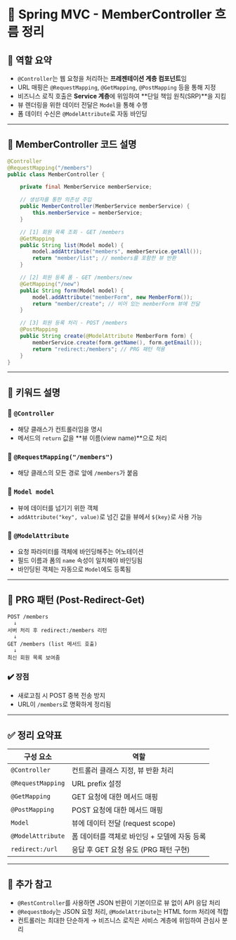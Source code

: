 # 📘 Spring MVC - MemberController 흐름 정리

## 🎯 역할 요약

- `@Controller`는 웹 요청을 처리하는 **프레젠테이션 계층 컴포넌트**임
- URL 매핑은 `@RequestMapping`, `@GetMapping`, `@PostMapping` 등을 통해 지정
- 비즈니스 로직 호출은 **Service 계층**에 위임하여 **단일 책임 원칙(SRP)**을 지킴
- 뷰 렌더링을 위한 데이터 전달은 `Model`을 통해 수행
- 폼 데이터 수신은 `@ModelAttribute`로 자동 바인딩

---

## 🔧 MemberController 코드 설명

```java
@Controller
@RequestMapping("/members")
public class MemberController {

    private final MemberService memberService;

    // 생성자를 통한 의존성 주입
    public MemberController(MemberService memberService) {
        this.memberService = memberService;
    }

    // [1] 회원 목록 조회 - GET /members
    @GetMapping
    public String list(Model model) {
        model.addAttribute("members", memberService.getAll());
        return "member/list"; // members를 포함한 뷰 반환
    }

    // [2] 회원 등록 폼 - GET /members/new
    @GetMapping("/new")
    public String form(Model model) {
        model.addAttribute("memberForm", new MemberForm());
        return "member/create"; // 비어 있는 memberForm 뷰에 전달
    }

    // [3] 회원 등록 처리 - POST /members
    @PostMapping
    public String create(@ModelAttribute MemberForm form) {
        memberService.create(form.getName(), form.getEmail());
        return "redirect:/members"; // PRG 패턴 적용
    }
}
```

---

## 🧠 키워드 설명

### 🔹 `@Controller`
- 해당 클래스가 컨트롤러임을 명시
- 메서드의 `return` 값을 **뷰 이름(view name)**으로 처리

### 🔹 `@RequestMapping("/members")`
- 해당 클래스의 모든 경로 앞에 `/members`가 붙음

### 🔹 `Model model`
- 뷰에 데이터를 넘기기 위한 객체
- `addAttribute("key", value)`로 넘긴 값을 뷰에서 `${key}`로 사용 가능

### 🔹 `@ModelAttribute`
- 요청 파라미터를 객체에 바인딩해주는 어노테이션
- 필드 이름과 폼의 `name` 속성이 일치해야 바인딩됨
- 바인딩된 객체는 자동으로 `Model`에도 등록됨

---

## 🔄 PRG 패턴 (Post-Redirect-Get)

```
POST /members
  ↓
서버 처리 후 redirect:/members 리턴
  ↓
GET /members (list 메서드 호출)
  ↓
최신 회원 목록 보여줌
```

### ✔️ 장점
- 새로고침 시 POST 중복 전송 방지
- URL이 `/members`로 명확하게 정리됨

---

## ✅ 정리 요약표

| 구성 요소         | 역할                                               |
|------------------|----------------------------------------------------|
| `@Controller`     | 컨트롤러 클래스 지정, 뷰 반환 처리                   |
| `@RequestMapping` | URL prefix 설정                                    |
| `@GetMapping`     | GET 요청에 대한 메서드 매핑                         |
| `@PostMapping`    | POST 요청에 대한 메서드 매핑                        |
| `Model`           | 뷰에 데이터 전달 (request scope)                   |
| `@ModelAttribute` | 폼 데이터를 객체로 바인딩 + 모델에 자동 등록         |
| `redirect:/url`   | 응답 후 GET 요청 유도 (PRG 패턴 구현)              |

---

## 📌 추가 참고

- `@RestController`를 사용하면 JSON 반환이 기본이므로 뷰 없이 API 응답 처리
- `@RequestBody`는 JSON 요청 처리, `@ModelAttribute`는 HTML form 처리에 적합
- 컨트롤러는 최대한 단순하게 → 비즈니스 로직은 서비스 계층에 위임하여 관심사 분리

